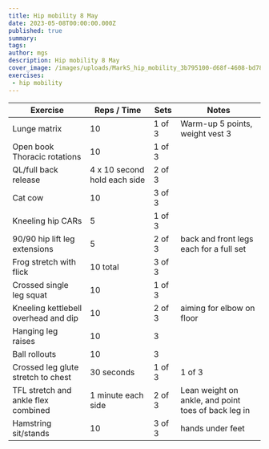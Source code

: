 ```yaml
---
title: Hip mobility 8 May
date: 2023-05-08T00:00:00.000Z
published: true
summary: 
tags:
author: mgs
description: Hip mobility 8 May
cover_image: /images/uploads/MarkS_hip_mobility_3b795100-d68f-4608-bd78-7019354dbe60.png
exercises: 
 - hip mobility
---
```

Exercise|Reps / Time|Sets|Notes
--|--|--|--|
Lunge matrix|  10| 1 of 3 | Warm-up 5 points, weight vest 3 |  
Open book Thoracic rotations|  10| 1 of 3 |  |  
QL/full back release|4 x 10 second hold each side  | 2 of 3 |  |  
 Cat cow | 10 | 3 of 3 |  |  
 Kneeling hip CARs| 5 | 1 of 3 |  |  
90/90 hip lift leg extensions| 5 | 2 of 3 |  back and front legs each for a full set|  
Frog stretch with flick| 10 total | 3 of 3 |  |
Crossed single leg squat| 10 | 1 of 3 |  |  
Kneeling kettlebell overhead and dip| 10 | 2 of 3 | aiming for elbow on floor |  
Hanging leg raises | 10 | 3 | |
Ball rollouts | 10 | 3 | |
Crossed leg glute stretch to chest | 30 seconds | 1 of 3 | 1 of 3  |
 TFL stretch and ankle flex combined | 1 minute each side | 2 of 3 | Lean weight on ankle, and point toes of back leg in|
  Hamstring sit/stands | 10 | 3 of 3 | hands under feet  |
